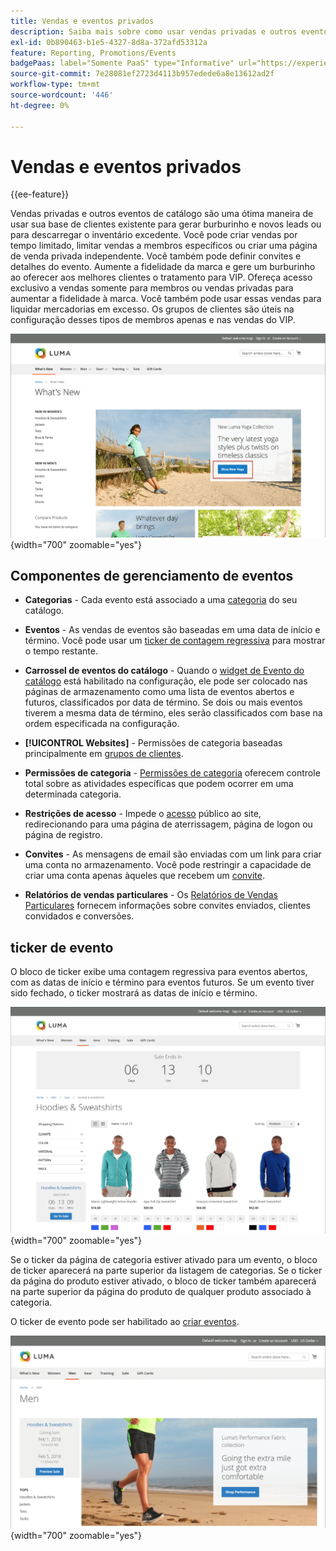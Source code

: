 ```yaml
---
title: Vendas e eventos privados
description: Saiba mais sobre como usar vendas privadas e outros eventos de catálogo para aumentar as vendas para sua base de clientes existente e gerar burburinho e novos leads.
exl-id: 0b890463-b1e5-4327-8d8a-372afd53312a
feature: Reporting, Promotions/Events
badgePaas: label="Somente PaaS" type="Informative" url="https://experienceleague.adobe.com/pt-br/docs/commerce/user-guides/product-solutions" tooltip="Aplica-se somente a projetos do Adobe Commerce na nuvem (infraestrutura do PaaS gerenciada pela Adobe) e a projetos locais."
source-git-commit: 7e28081ef2723d4113b957edede6a8e13612ad2f
workflow-type: tm+mt
source-wordcount: '446'
ht-degree: 0%

---
```


# Vendas e eventos privados

{{ee-feature}}

Vendas privadas e outros eventos de catálogo são uma ótima maneira de usar sua base de clientes existente para gerar burburinho e novos leads ou para descarregar o inventário excedente. Você pode criar vendas por tempo limitado, limitar vendas a membros específicos ou criar uma página de venda privada independente. Você também pode definir convites e detalhes do evento. Aumente a fidelidade da marca e gere um burburinho ao oferecer aos melhores clientes o tratamento para VIP. Ofereça acesso exclusivo a vendas somente para membros ou vendas privadas para aumentar a fidelidade à marca. Você também pode usar essas vendas para liquidar mercadorias em excesso. Os grupos de clientes são úteis na configuração desses tipos de membros apenas e nas vendas do VIP.

![Exemplo de vitrine - evento na página inicial](./assets/storefront-event-home-page.png){width="700" zoomable="yes"}

## Componentes de gerenciamento de eventos

- **Categorias** - Cada evento está associado a uma [categoria](../catalog/category-create.md) do seu catálogo.

- **Eventos** - As vendas de eventos são baseadas em uma data de início e término. Você pode usar um [ticker de contagem regressiva](#event-ticker) para mostrar o tempo restante.

- **Carrossel de eventos do catálogo** - Quando o [widget de Evento do catálogo](../content-design/widget-event-carousel.md) está habilitado na configuração, ele pode ser colocado nas páginas de armazenamento como uma lista de eventos abertos e futuros, classificados por data de término. Se dois ou mais eventos tiverem a mesma data de término, eles serão classificados com base na ordem especificada na configuração.

- **[!UICONTROL Websites]** - Permissões de categoria baseadas principalmente em [grupos de clientes](../customers/customer-groups.md).

- **Permissões de categoria** - [Permissões de categoria](../catalog/category-permissions.md) oferecem controle total sobre as atividades específicas que podem ocorrer em uma determinada categoria.

- **Restrições de acesso** - Impede o [acesso](event-configure.md#restrict-access) público ao site, redirecionando para uma página de aterrissagem, página de logon ou página de registro.

- **Convites** - As mensagens de email são enviadas com um link para criar uma conta no armazenamento. Você pode restringir a capacidade de criar uma conta apenas àqueles que recebem um [convite](invitations.md).

- **Relatórios de vendas particulares** - Os [Relatórios de Vendas Particulares](../getting-started/private-sales-reports.md) fornecem informações sobre convites enviados, clientes convidados e conversões.

## ticker de evento

O bloco de ticker exibe uma contagem regressiva para eventos abertos, com as datas de início e término para eventos futuros. Se um evento tiver sido fechado, o ticker mostrará as datas de início e término.

![Exemplo de vitrine - carrossel de eventos](./assets/storefront-event-ticker-carousel.png){width="700" zoomable="yes"}

Se o ticker da página de categoria estiver ativado para um evento, o bloco de ticker aparecerá na parte superior da listagem de categorias. Se o ticker da página do produto estiver ativado, o bloco de ticker também aparecerá na parte superior da página do produto de qualquer produto associado à categoria.

O ticker de evento pode ser habilitado ao [criar eventos](event-create.md).

![Exemplo de vitrine - barra lateral do evento](./assets/storefront-event-sidebar.png){width="700" zoomable="yes"}
